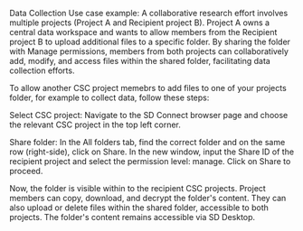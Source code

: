 Data Collection
Use case example: A collaborative research effort involves multiple projects (Project A and Recipient project B). Project A owns a central data workspace and wants to allow members from the Recipient project B to upload additional files to a specific folder. By sharing the folder with Manage permissions, members from both projects can collaboratively add, modify, and access files within the shared folder, facilitating data collection efforts.

To allow another CSC project memebrs to add files to one of your projects folder, for example to collect data, follow these steps:

Select CSC project: Navigate to the SD Connect browser page and choose the relevant CSC project in the top left corner.

Share folder: In the All folders tab, find the correct folder and on the same row (right-side), click on Share. In the new window, input the Share ID of the recipient project and select the permission level: manage. Click on Share to proceed.

Now, the folder is visible within to the recipient CSC projects. Project members can copy, download, and decrypt the folder's content. They can also upload or delete files within the shared folder, accessible to both projects. The folder's content remains accessible via SD Desktop.
